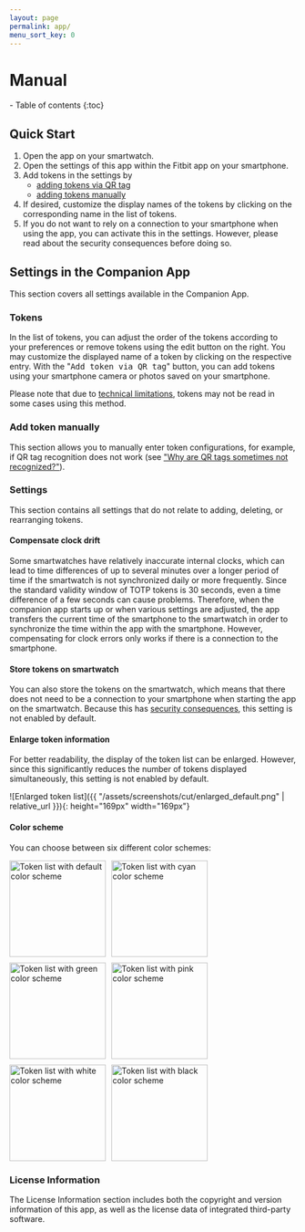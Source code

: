 ```yaml
---
layout: page
permalink: app/
menu_sort_key: 0
---
```


# Manual

<nav>
  - Table of contents
  {:toc}
</nav>

## Quick Start

1. Open the app on your smartwatch.
2. Open the settings of this app within the Fitbit app on your smartphone.
3. Add tokens in the settings by
   - [adding tokens via QR tag](#tokens)
   - [adding tokens manually](#add-token-manually)
4. If desired, customize the display names of the tokens by clicking on the
   corresponding name in the list of tokens.
5. If you do not want to rely on a connection to your smartphone when using the
   app, you can activate this in the settings. However, please read about the
   security consequences before doing so.

## Settings in the Companion App

This section covers all settings available in the Companion App.

### Tokens

In the list of tokens, you can adjust the order of the tokens according to your
preferences or remove tokens using the edit button on the right. You may
customize the displayed name of a token by clicking on the respective entry.
With the "<samp>Add token via QR tag</samp>" button, you can add tokens using
your smartphone camera or photos saved on your smartphone.

Please note that due to [technical
limitations](./faq#why-are-qr-codes-sometimes-not-recognized), tokens may not be
read in some cases using this method.

### Add token manually

This section allows you to manually enter token configurations, for example, if
QR tag recognition does not work (see ["Why are QR tags sometimes not
recognized?"](./faq#why-are-qr-codes-sometimes-not-recognized)).

### Settings

This section contains all settings that do not relate to adding, deleting, or
rearranging tokens.

#### Compensate clock drift

Some smartwatches have relatively inaccurate internal clocks, which can lead to
time differences of up to several minutes over a longer period of time if the
smartwatch is not synchronized daily or more frequently. Since the standard
validity window of TOTP tokens is 30 seconds, even a time difference of a few
seconds can cause problems. Therefore, when the companion app starts up or when
various settings are adjusted, the app transfers the current time of the
smartphone to the smartwatch in order to synchronize the time within the app
with the smartphone. However, compensating for clock errors only works if there
is a connection to the smartphone.

#### Store tokens on smartwatch

You can also store the tokens on the smartwatch, which means that there does not
need to be a connection to your smartphone when starting the app on the
smartwatch. Because this has [security
consequences](./faq#why-arent-the-tokens-stored-on-the-smartwatch-by-default),
this setting is not enabled by default.

#### Enlarge token information

For better readability, the display of the token list can be enlarged. However,
since this significantly reduces the number of tokens displayed simultaneously,
this setting is not enabled by default.

![Enlarged token list]({{ "/assets/screenshots/cut/enlarged_default.png" | relative_url }}){:
height="169px" width="169px"}

#### Color scheme

You can choose between six different color schemes:

<p style="display:flex; flex-wrap: wrap; grid-gap: 10px;">
  <img width="169" height="169" src="{{ "/assets/screenshots/cut/normal_default.png" | relative_url }}" alt="Token list with default color scheme" />
  <img width="169" height="169" src="{{ "/assets/screenshots/cut/normal_cyan.png" | relative_url }}" alt="Token list with cyan color scheme" />
  <img width="169" height="169" src="{{ "/assets/screenshots/cut/normal_green.png" | relative_url }}" alt="Token list with green color scheme" />
  <img width="169" height="169" src="{{ "/assets/screenshots/cut/normal_pink.png" | relative_url }}" alt="Token list with pink color scheme" />
  <img width="169" height="169" src="{{ "/assets/screenshots/cut/normal_white.png" | relative_url }}" alt="Token list with white color scheme" />
  <img width="169" height="169" src="{{ "/assets/screenshots/cut/normal_black.png" | relative_url }}" alt="Token list with black color scheme" />
</p>

### License Information

The License Information section includes both the copyright and version
information of this app, as well as the license data of integrated third-party
software.
